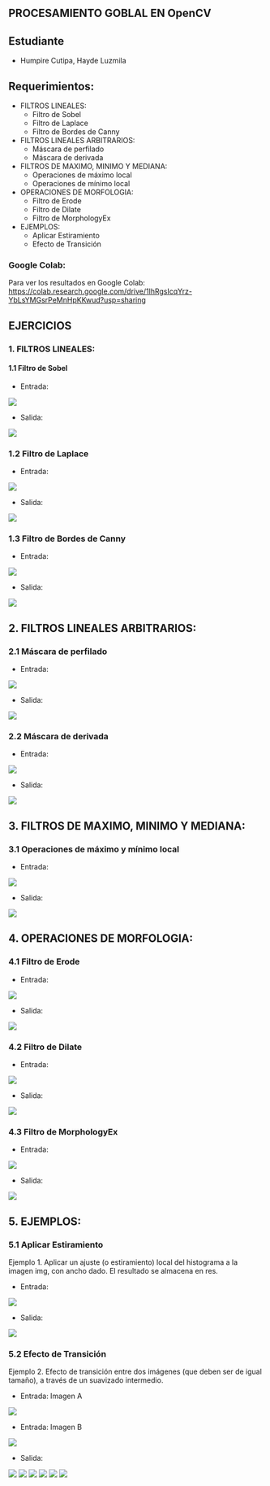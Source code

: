 ## PROCESAMIENTO GOBLAL EN OpenCV
## Estudiante
- Humpire Cutipa, Hayde Luzmila

## Requerimientos:
- FILTROS LINEALES:
  - Filtro de Sobel
  - Filtro de Laplace
  - Filtro de Bordes de Canny
- FILTROS LINEALES ARBITRARIOS:
  - Máscara de perfilado
  - Máscara de derivada
- FILTROS DE MAXIMO, MINIMO Y MEDIANA:
  - Operaciones de máximo local
  - Operaciones de mínimo local
- OPERACIONES DE MORFOLOGIA:
  - Filtro de Erode
  - Filtro de Dilate
  - Filtro de MorphologyEx
- EJEMPLOS:
  - Aplicar Estiramiento
  - Efecto de Transición

### Google Colab:
Para ver los resultados en Google Colab: https://colab.research.google.com/drive/1lhRgsIcqYrz-YbLsYMGsrPeMnHpKKwud?usp=sharing

## EJERCICIOS

### 1. FILTROS LINEALES:
#### 1.1 Filtro de Sobel

- Entrada: 

![](Entrada/imagen1.jpg)


- Salida:

![](Salida/1-1_Filtro_Sobel.jpg)

### 1.2 Filtro de Laplace

- Entrada: 

![](Entrada/imagen1.jpg)


- Salida:

![](Salida/1-2_Filtro_Laplace.jpg)

### 1.3 Filtro de Bordes de Canny

- Entrada: 

![](Entrada/imagen1.jpg)


- Salida:

![](Salida/1-3_Filtro_Canny.jpg)

## 2. FILTROS LINEALES ARBITRARIOS:
### 2.1 Máscara de perfilado

- Entrada: 

![](Entrada/imagen1.jpg)


- Salida:

![](Salida/2-1_Filtro_Mascara_Perfilado.jpg)

### 2.2 Máscara de derivada
 

- Entrada: 

![](Entrada/imagen1.jpg)


- Salida:

![](Salida/2-1_Filtro_Mascara_Derivada.jpg)

## 3. FILTROS DE MAXIMO, MINIMO Y MEDIANA:
### 3.1 Operaciones de máximo y mínimo local

- Entrada: 

![](Entrada/imagen1.jpg)


- Salida:

![](Salida/3-1_Filtro_MaxMin_Estiramiento.jpg)


## 4. OPERACIONES DE MORFOLOGIA:
### 4.1 Filtro de Erode

- Entrada: 

![](Entrada/imagen1.jpg)


- Salida:

![](Salida/4-1_Filtro_Erode.jpg)



### 4.2 Filtro de Dilate

- Entrada: 

![](Entrada/imagen1.jpg)


- Salida:

![](Salida/4-2_Filtro_Dilate.jpg)


### 4.3 Filtro de MorphologyEx

- Entrada: 

![](Entrada/imagen1.jpg)


- Salida:

![](Salida/4-3_Filtro_Morfologica.jpg)


## 5. EJEMPLOS:
### 5.1 Aplicar Estiramiento
Ejemplo 1. Aplicar un ajuste (o estiramiento) local del histograma a la imagen img, con ancho dado. El resultado se almacena en res.

- Entrada: 

![](Entrada/imagen1.jpg)


- Salida:

![](Salida/5-1_Filtro_Estiramiento_Local_Histograma.jpg)


### 5.2 Efecto de Transición
Ejemplo 2. Efecto de transición entre dos imágenes (que deben ser de igual tamaño), a través de un suavizado intermedio.

- Entrada: Imagen A

![](Entrada/imagen1.jpg) 

- Entrada: Imagen B

![](Entrada/imagen2.jpg)

- Salida:

![](Salida/5-2_Filtro_Transicion_Dos_Imagenes0.jpg)
![](Salida/5-2_Filtro_Transicion_Dos_Imagenes20.jpg)
![](Salida/5-2_Filtro_Transicion_Dos_Imagenes40.jpg)
![](Salida/5-2_Filtro_Transicion_Dos_Imagenes60.jpg)
![](Salida/5-2_Filtro_Transicion_Dos_Imagenes80.jpg)
![](Salida/5-2_Filtro_Transicion_Dos_Imagenes99.jpg)

